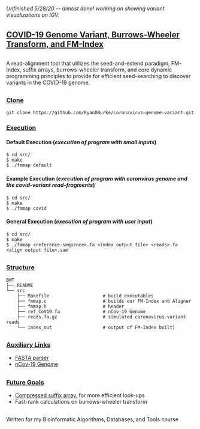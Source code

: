 ###### Unfinished 5/28/20 -- almost done! working on showing variant visualizations on IGV.

## <ins>COVID-19 Genome Variant, Burrows-Wheeler Transform, and FM-Index </ins>

## 

A read-alignment tool that utilizes the seed-and-extend paradigm, FM-Index, suffix arrays, burrows-wheeler transform, and core dynamic programming principles to provide for efficient seed-searching to discover variants in the COVID-19 genome.

## 

### <ins>Clone</ins>
```
git clone https://github.com/RyanDBurke/coronavirus-genome-variant.git
```

### <ins>Execution</ins>

#### Default Execution (*execution of program with small inputs*)
```
$ cd src/
$ make
$ ./fmmap default
```
#### Example Execution (*execution of program with coronvirus genome and the covid-variant read-fragments*)
```
$ cd src/
$ make
$ ./fmmap covid
```
#### General Execution (*execution of program with user input*)
```
$ cd src/
$ make
$ ./fmmap <reference-sequence>.fa <index output file> <reads>.fa <align output file>.sam
```

##

### <ins>Structure</ins>
    BWT
    ├── README                   
    └── src
        ├── Makefile                    # build executables
        ├── fmmap.c                     # builds our FM-Index and Aligner
        ├── fmmap.h                     # header
        ├── ref_CoV19.fa                # nCov-19 Genome
        ├── reads.fa.gz                 # simulated coronavirus variant reads
        └── index_out                   # output of FM-Index built)  
##

### <ins>Auxiliary Links</ins>
* [FASTA parser](https://github.com/eturro/mmseq/blob/master/src/fasta.c)
* [nCov-19 Genome](https://www.ncbi.nlm.nih.gov/nuccore/NC_045512.2?report=fasta)

##

### <ins> Future Goals </ins>
* [Compressed suffix array](https://www.cs.cmu.edu/~dga/csa.pdf), for more efficient look-ups
* Fast-rank calculations on burrows-wheeler transform

## 
Written for my Bioinformatic Algorithms, Databases, and Tools course
